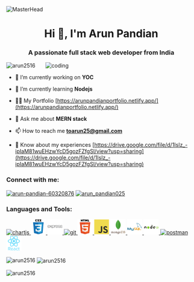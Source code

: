 ![MasterHead](https://jusmarktech.com/public/a/images/pages/web_development.gif)
<h1 align="center">Hi 👋, I'm Arun Pandian</h1>
<h3 align="center">A passionate full stack web developer from India</h3>
<img align="right" alt="coding" width="400" src="https://camo.githubusercontent.com/7b74c6396b4fe40895b2d3da58b95e97abbd2e15c5ef58be30e954fc1b059da8/68747470733a2f2f692e696d6775722e636f6d2f384d75705a48592e676966">

<p align="left"> <img src="https://komarev.com/ghpvc/?username=arun2516&label=Profile%20views&color=0e75b6&style=flat" alt="arun2516" /> </p>

- 🔭 I’m currently working on **YOC**

- 🌱 I’m currently learning **Nodejs**

- 👨‍💻 My Portfolio [https://arunpandianportfolio.netlify.app/](https://arunpandianportfolio.netlify.app/)

- 💬 Ask me about **MERN stack**

- 📫 How to reach me **toarun25@gmail.com**

- 📄 Know about my experiences [https://drive.google.com/file/d/1Islz_-ipIaM81wuEHzwYcD5gozFZfgSl/view?usp=sharing](https://drive.google.com/file/d/1Islz_-ipIaM81wuEHzwYcD5gozFZfgSl/view?usp=sharing)

<h3 align="left">Connect with me:</h3>
<p align="left">
<a href="https://linkedin.com/in/arun-pandian-60320876" target="blank"><img align="center" src="https://raw.githubusercontent.com/rahuldkjain/github-profile-readme-generator/master/src/images/icons/Social/linked-in-alt.svg" alt="arun-pandian-60320876" height="30" width="40" /></a>
<a href="https://instagram.com/arun_pandian025" target="blank"><img align="center" src="https://raw.githubusercontent.com/rahuldkjain/github-profile-readme-generator/master/src/images/icons/Social/instagram.svg" alt="arun_pandian025" height="30" width="40" /></a>
</p>

<h3 align="left">Languages and Tools:</h3>
<p align="left"> <a href="https://www.chartjs.org" target="_blank" rel="noreferrer"> <img src="https://www.chartjs.org/media/logo-title.svg" alt="chartjs" width="40" height="40"/> </a> <a href="https://www.w3schools.com/css/" target="_blank" rel="noreferrer"> <img src="https://raw.githubusercontent.com/devicons/devicon/master/icons/css3/css3-original-wordmark.svg" alt="css3" width="40" height="40"/> </a> <a href="https://expressjs.com" target="_blank" rel="noreferrer"> <img src="https://raw.githubusercontent.com/devicons/devicon/master/icons/express/express-original-wordmark.svg" alt="express" width="40" height="40"/> </a> <a href="https://git-scm.com/" target="_blank" rel="noreferrer"> <img src="https://www.vectorlogo.zone/logos/git-scm/git-scm-icon.svg" alt="git" width="40" height="40"/> </a> <a href="https://www.w3.org/html/" target="_blank" rel="noreferrer"> <img src="https://raw.githubusercontent.com/devicons/devicon/master/icons/html5/html5-original-wordmark.svg" alt="html5" width="40" height="40"/> </a> <a href="https://developer.mozilla.org/en-US/docs/Web/JavaScript" target="_blank" rel="noreferrer"> <img src="https://raw.githubusercontent.com/devicons/devicon/master/icons/javascript/javascript-original.svg" alt="javascript" width="40" height="40"/> </a> <a href="https://www.mongodb.com/" target="_blank" rel="noreferrer"> <img src="https://raw.githubusercontent.com/devicons/devicon/master/icons/mongodb/mongodb-original-wordmark.svg" alt="mongodb" width="40" height="40"/> </a> <a href="https://www.mysql.com/" target="_blank" rel="noreferrer"> <img src="https://raw.githubusercontent.com/devicons/devicon/master/icons/mysql/mysql-original-wordmark.svg" alt="mysql" width="40" height="40"/> </a> <a href="https://nodejs.org" target="_blank" rel="noreferrer"> <img src="https://raw.githubusercontent.com/devicons/devicon/master/icons/nodejs/nodejs-original-wordmark.svg" alt="nodejs" width="40" height="40"/> </a> <a href="https://postman.com" target="_blank" rel="noreferrer"> <img src="https://www.vectorlogo.zone/logos/getpostman/getpostman-icon.svg" alt="postman" width="40" height="40"/> </a> <a href="https://reactjs.org/" target="_blank" rel="noreferrer"> <img src="https://raw.githubusercontent.com/devicons/devicon/master/icons/react/react-original-wordmark.svg" alt="react" width="40" height="40"/> </a> </p>

<p><img align="left" src="https://github-readme-stats.vercel.app/api/top-langs?username=arun2516&show_icons=true&locale=en&layout=compact" alt="arun2516" /></p>

<p>&nbsp;<img align="center" src="https://github-readme-stats.vercel.app/api?username=arun2516&show_icons=true&locale=en" alt="arun2516" /></p>

<p><img align="center" src="https://github-readme-streak-stats.herokuapp.com/?user=arun2516&" alt="arun2516" /></p>
